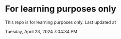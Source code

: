# For learning purposes only
This repo is for learning purposes only.
Last updated at

Tuesday, April 23, 2024 7:04:34 PM


